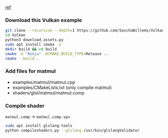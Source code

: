 [ref](https://www.ravbug.com/tutorials/rpi-vulkan/)

### Download this Vulkan example
```bash
git clone --recursive --depth=1 https://github.com/SaschaWillems/Vulkan.git 
cd Vulkan
python3 download_assets.py 
sudo apt install cmake -y
mkdir build && cd build
cmake -G "Ninja" -DCMAKE_BUILD_TYPE=Release ..
cmake --build .
```

### Add files for matmul
- examples/matmul/matmul.cpp
- examples/CMakeLists.txt (only complie matmul)
- shaders/glsl/matmul/matmul.comp

### Compile shader 
`matmul.comp` -> `matmul.comp.spv`
```bash
sudo apt install glslang-tools
python compileshaders.py --glslang /usr/bin/glslangValidator
```
